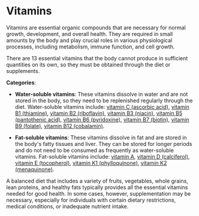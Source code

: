 [//]: # (
source: gpt-3 + jph editing
tags: vitamins
)

# Vitamins

Vitamins are essential organic compounds that are necessary for normal growth, development, and overall health. They are required in small amounts by the body and play crucial roles in various physiological processes, including metabolism, immune function, and cell growth.

There are 13 essential vitamins that the body cannot produce in sufficient quantities on its own, so they must be obtained through the diet or supplements.

**Categories**:

* **Water-soluble vitamins**: These vitamins dissolve in water and are not stored in the body, so they need to be replenished regularly through the diet. Water-soluble vitamins include: [vitamin C (ascorbic acid)](../vitamin-c-ascorbic-acid/), [vitamin B1 (thiamine)](../vitamin-b1-thiamine/), [vitamin B2 (riboflavin)](../vitamin-b2-riboflavin/), [vitamin B3 (niacin)](../vitamin-b3-niacin/), [vitamin B5 (pantothenic acid)](../vitamin-b5-pantothenic-acid/), [vitamin B6 (pyridoxine)](../vitamin-b6-pyridoxine/), [vitamin B7 (biotin)](../vitamin-b7-biotin/), [vitamin B9 (folate)](../vitamin-b9-folate/), [vitamin B12 (cobalamin)](../vitamin-b12-cobalamin/).

* **Fat-soluble vitamins**: These vitamins dissolve in fat and are stored in the body's fatty tissues and liver. They can be stored for longer periods and do not need to be consumed as frequently as water-soluble vitamins. Fat-soluble vitamins include: [vitamin A](../vitamin-a-retinol/), [vitamin D (calciferol)](../vitamin-d-calciferol), [vitamin E (tocopherol)](../vitamin-e-tocopherol/), [vitamin K1 (phylloquinone)](../vitamin-k1-phylloquinone/), [vitamin K2 (menaquinone)](../vitamin-k2-menaquinone/).

A balanced diet that includes a variety of fruits, vegetables, whole grains, lean proteins, and healthy fats typically provides all the essential vitamins needed for good health. In some cases, however, supplementation may be necessary, especially for individuals with certain dietary restrictions, medical conditions, or inadequate nutrient intake.
